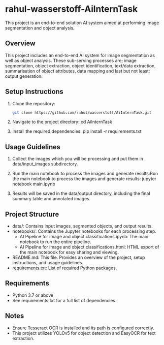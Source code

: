 # rahul-wasserstoff-AiInternTask
This project is an end-to-end solution AI system aimed at performing image segmentation and object analysis.

## Overview
This project includes an end-to-end AI system for image segmentation as well as object analysis. These sub-serving processes are; image segmentation, object extraction, object identification, text/data extraction, summarisation of object attributes, data mapping and last but not least; output generation.

## Setup Instructions
1. Clone the repository:
   ```bash
   git clone https://github.com/rahul/wasserstoff/AiInternTask.git
   
2. Navigate to the project directory:
  cd AiInternTask
  
3. Install the required dependencies:
  pip install -r requirements.txt

## Usage Guidelines
1. Collect the images which you will be processing and put them in data/input_images subdirectory.

2. Run the main notebook to process the images and generate results:Run the main notebook to process the images and generate results: jupyter notebook main.ipynb

3. Results will be saved in the data/output directory, including the final summary table and annotated images.

## Project Structure
- data/: Contains input images, segmented objects, and output results.
- notebooks/: Contains the Jupyter notebooks for each processing step.
  - AI Pipeline for image and object classifications.ipynb: The main notebook to run the entire pipeline.
  - AI Pipeline for image and object classifications.html: HTML export of the main notebook for easy sharing and viewing.
- README.md: This file. Provides an overview of the project, setup instructions, and usage guidelines.
- requirements.txt: List of required Python packages.

## Requirements
- Python 3.7 or above
- See requirements.txt for a full list of dependencies.

## Notes
- Ensure Tesseract OCR is installed and its path is configured correctly.
- This project utilizes YOLOv5 for object detection and EasyOCR for text extraction.
